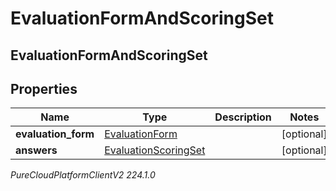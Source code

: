 # EvaluationFormAndScoringSet

## EvaluationFormAndScoringSet

## Properties

|Name | Type | Description | Notes|
|------------ | ------------- | ------------- | -------------|
| **evaluation_form** | [EvaluationForm](EvaluationForm) |  | [optional] |
| **answers** | [EvaluationScoringSet](EvaluationScoringSet) |  | [optional] |



_PureCloudPlatformClientV2 224.1.0_
